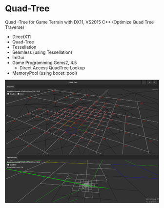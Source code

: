 # Quad-Tree
Quad -Tree for Game Terrain with DX11, VS2015 C++ (Optimize Quad Tree Traverse)
- DirectX11
- Quad-Tree
- Tessellation
- Seamless (using Tessellation)
- ImGui
- Game Programming Gems2, 4.5
    - Direct Access QuadTree Lookup
- MemoryPool (using boost::pool)

![](https://github.com/jjuiddong/Quad-Tree/blob/master/doc/quad-tree.png?raw=true)

